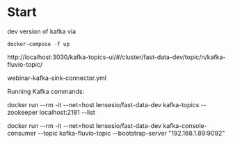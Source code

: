 # Start 
dev version of kafka via 

`docker-compose -f up`

http://localhost:3030/kafka-topics-ui/#/cluster/fast-data-dev/topic/n/kafka-fluvio-topic/

webinar-kafka-sink-connector.yml 

Running Kafka commands:

docker run --rm -it --net=host lensesio/fast-data-dev kafka-topics --zookeeper localhost:2181 --list

docker run --rm -it --net=host lensesio/fast-data-dev kafka-console-consumer --topic kafka-fluvio-topic --bootstrap-server "192.168.1.89:9092"